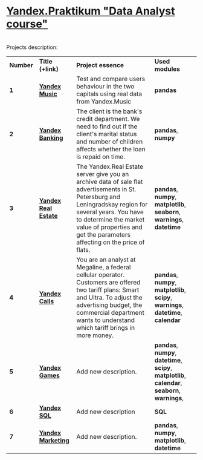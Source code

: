 
# <a href="https://praktikum.yandex.ru/data-analyst/" target="_blank"><b>Yandex.Praktikum "Data Analyst course"</b></a>

<br/>
Projects description:
<table>
<tr>
<td><b>Number</b></td>
<td><b>Title (+link)</b></td>
<td><b>Project essence</b></td>
<td><b>Used modules</b></td>
<tr>
<td><b>1</b></td>
<td><a href="https://github.com/EvgenyChur/Project_Yandex/blob/main/Project_1.ipynb" target="_blank"><b>Yandex Music</b></a></td>
<td>Test and compare users behaviour in the two capitals using real data from Yandex.Music </td>
<td><b>pandas</b></td>
<tr>
<td><b>2</b></td>
<td><a href="https://github.com/EvgenyChur/Project_Yandex/blob/main/Project_2.ipynb" target="_blank"><b>Yandex Banking</b></a></td>
<td>The client is the bank's credit department. We need to find out if the client's marital status and number of children affects whether the loan is repaid on time.</td>
<td><b>pandas</b>, <b>numpy</b></td>
<tr>
<td><b>3</b></td>
<td><a href="https://github.com/EvgenyChur/Project_Yandex/blob/main/Project_3.ipynb" target="_blank"><b>Yandex Real Estate</b></a></td>
<td>The Yandex.Real Estate server give you an archive data of sale flat advertisements in St. Petersburg and Leningradskay region for several years. You have to determine the market value of properties and get the parameters affecting on the price of flats. </td>
<td><b>pandas</b>, <b>numpy</b>, <b>matplotlib</b>, <b>seaborn</b>, <b>warnings</b>, <b>datetime</b></td>
<tr>  
 <td><b>4</b></td>
<td><a href="https://github.com/EvgenyChur/Project_Yandex/blob/main/Project_4.ipynb" target="_blank"><b>Yandex Calls</b></a></td>
<td>You are an analyst at Megaline, a federal cellular operator. Customers are offered two tariff plans: Smart and Ultra. To adjust the advertising budget, the commercial department wants to understand which tariff brings in more money.</td>
<td><b>pandas</b>, <b>numpy</b>, <b>matplotlib</b>, <b>scipy</b>, <b>warnings</b>, <b>datetime</b>, <b>calendar</b></td>
<tr>
<td><b>5</b></td>
<td><a href="https://github.com/EvgenyChur/Project_Yandex/blob/main/Project_5.ipynb" target="_blank"><b>Yandex Games</b></a></td>
<td>Add new description.</td>
<td><b>pandas</b>, <b>numpy</b>, <b>datetime</b>, <b>scipy</b>, <b>matplotlib</b>, <b>calendar</b>, <b>seaborn</b>, <b>warnings</b>, </td>
<tr>  
<td><b>6</b></td>
<td><a href="https://github.com/EvgenyChur/Project_Yandex/blob/main/Project_6.ipynb" target="_blank"><b>Yandex SQL</b></a></td>
<td>Add new description </td>
<td><b>SQL</b></td>  
<tr>
<td><b>7</b></td>
<td><a href="https://github.com/EvgenyChur/Project_Yandex/blob/main/Project_7.ipynb" target="_blank"><b>Yandex Marketing</b></a></td>
<td>Add new description. </td>
<td><b>pandas</b>, <b>numpy</b>, <b>matplotlib</b>, <b>datetime</b></td>
</table>
<br/><br/>
